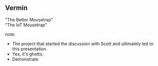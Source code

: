 ##  Vermin

"The Better Mousetrap"  
"The IoT Mousetrap"

note:
- The project that started the discussion with Scott and ultimately led to this presentation.
- Yes, it's ghetto.
- Demonstrate
